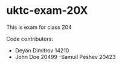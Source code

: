 # uktc-exam-20X

This is exam for class 204

Code contributors:
- Deyan Dimitrov 14210
- John Doe 20499
-Samuil Peshev 20423
